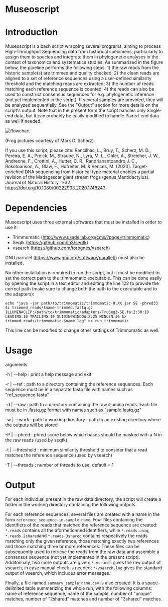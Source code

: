 # Museoscript
# Introduction

Museoscript is a bash script wrapping several programs, aiming to process High-Throughput Sequencing data from historical specimens, particularly to assign them to species and integrate them in phylogenetic analyses in the context of taxonomics and systematics studies. As summarized in the figure below, the pipeline performs the following steps: 1) the raw reads from the historic sample(s) are trimmed and quality checked; 2) the clean reads are aligned to a set of reference sequences using a user-defined similarity threshold and the matching reads are extracted; 3) the number of reads matching each reference sequence is counted; 4) the reads can also be used to construct consensus sequences for e.g. phylogenetic inference (not yet implemented in the script). If several samples are provided, they will be analyzed sequentially. See the "Output" section for more details on the script's output. Note that in the present form the script handles only Single-end data, but it can probably be easily modified to handle Paired-end data as well if needed. 


![flowchart](https://user-images.githubusercontent.com/55992265/84758093-4b99a500-afc5-11ea-8dd9-cf29ee1c298c.png)


(Frog pictures courtesy of Mark D. Scherz)


If you use this script, please cite: Rancilhac, L., Bruy, T., Scherz, M. D., Pereira, E. A., Preick, M., Straube, N., Lyra, M. L., Ohler, A., Streicher, J. W., Andreone, F., Crottini, A., Hutter, C. R., Randrianantoandro,J. C., Rokotoarison, A., Glaw, F., Hofreiter, M. & Vences, M. (2020). Target-enriched DNA sequencing from historical type material enables a partial revision of the Madagascar giant stream frogs (genus Mantidactylus). Journal of Natural History, 1-32. https://doi.org/10.1080/00222933.2020.1748243

# Dependencies

Museoscript uses three external softwares that must be installed in order to use it:
  - Trimmomatic (http://www.usadellab.org/cms/?page=trimmomatic)
  - Seqtk (https://github.com/lh3/seqtk)
  - vsearch (https://github.com/torognes/vsearch)
  
GNU parralel (https://www.gnu.org/software/parallel/) must also be installed.
  
No other installation is required to run the script, but it must be modified to set the correct path to the trimmomatic executable. This can be done easily by opening the script in a text editor and editing the line 122 to provide the correct path (make sure to change both the path to the executable and to the adapters):
  
 `` echo "java -jar path/to/trimmomatic/trimmomatic-0.XX.jar SE -phred33 $i trimmed_reads/$name-trimmed.fastq.gz ILLUMINACLIP:/path/to/trimmomatic/adapters/TruSeq3-SE.fa:2:30:10 LEADING:10 TRAILING:10 SLIDINGWINDOW:2:25 MINLEN:36 &> trimmed_reads/trimmomatic-$name.log" >> run_trimmomatic ``
  
  This line can be modified to change other settings of Trimmomatic as well.
  
  # Usage
  
arguments: 

-h | --help : print a help message and exit

-r | --ref : path to a directory containing the reference sequences. Each sequence must be in a separate fasta file with names such as "ref_sequence.fasta"

-d | --raw : path to a directory containing the raw illumina reads. Each file must be in .fastq.gz format with names such as "sample.fastq.gz"

-w | --work : path to working directory : path to an existing directory where the outputs will be stored 

-P | --phred : phred score below which bases should be masked with a N in the raw reads (used by seqtk)

-t | --threshold : minimum similarity threshold to consider that a read matches the reference sequence (used by vsearch)

-T | --threads : number of threads to use, default = 1

  # Output
  
For each individual present in the raw data directory, the script will create a folder in the working directory containing the following outputs.

For each reference sequences, several files are created with a name in the form ``reference_sequence-in-sample_name``. Four files containing the identifiers of the reads that matched the reference sequence are created: ``*.reads`` contains all the aformetionned identifiers, while ``*.reads.uniq``, ``*.reads.2shared``and ``*.reads.3shared`` contains respectively the reads matching only the given reference, those matching exactly two references and those matching three or more references. These files can be subsequently used to retrieve the reads from the raw data and assemble a consensus sequence (not yet implemented in the present script). Additonnaly, two more outputs are given: ``*.vsearch`` gives the raw output of vsearch, in case manual check is needed; ``*-vsearch.log`` gives the standard output of vsearch, which includes error messages.

Finally, a file named ``summary_sample_name.csv`` is also created. It is a space-delimited table summarizing the whole run, with the following columns: name of reference sequence, name of the sample, number of "unique" matches, number of "2shared" matches and number of "3shared" matches.
  
